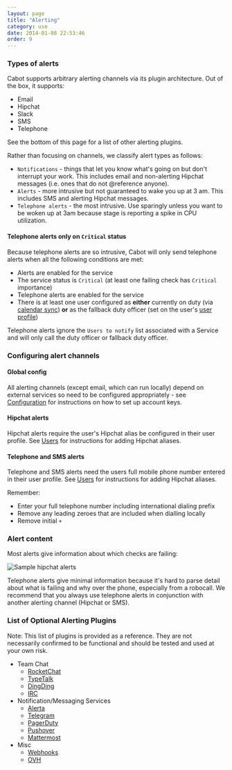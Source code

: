 ```yaml
---
layout: page
title: "Alerting"
category: use
date: 2014-01-08 22:53:46
order: 9
---
```


### Types of alerts

Cabot supports arbitrary alerting channels via its plugin architecture. Out of the box, it supports:

*   Email
*   Hipchat
*   Slack
*   SMS
*   Telephone

See the bottom of this page for a list of other alerting plugins.

Rather than focusing on channels, we classify alert types as follows:

*   `Notifications` - things that let you know what's going on but don't interrupt your work. This includes email and non-alerting Hipchat messages (i.e. ones that do not @reference anyone).
*   `Alerts` - more intrusive but not guaranteed to wake you up at 3 am. This includes SMS and alerting Hipchat messages.
*   `Telephone alerts` - the most intrusive. Use sparingly unless you want to be woken up at 3am because stage is reporting a spike in CPU utilization.

#### Telephone alerts only on `Critical` status

Because telephone alerts are so intrusive, Cabot will only send telephone alerts when all the following conditions are met:

*   Alerts are enabled for the service
*   The service status is `Critical` (at least one failing check has `Critical` importance)
*   Telephone alerts are enabled for the service
*   There is at least one user configured as **either** currently on duty (via [calendar sync](rota.html)) **or** as the fallback duty officer (set on the user's [user profile](users.html))

Telephone alerts ignore the `Users to notify` list associated with a Service and will only call the duty officer or fallback duty officer.

### Configuring alert channels

#### Global config

All alerting channels (except email, which can run locally) depend on external services so need to be configured appropriately - see [Configuration](configuration.html) for instructions on how to set up account keys.

#### Hipchat alerts

Hipchat alerts require the user's Hipchat alias be configured in their user profile. See [Users](users.html) for instructions for adding Hipchat aliases.

#### Telephone and SMS alerts

Telephone and SMS alerts need the users full mobile phone number entered in their user profile. See [Users](users.html) for instructions for adding Hipchat aliases.

Remember:

*   Enter your full telephone number including international dialing prefix
*   Remove any leading zeroes that are included when dialling locally
*   Remove initial `+`

### Alert content

Most alerts give information about which checks are failing:

![Sample hipchat alerts](/images/hipchat-alert-content.png)

Telephone alerts give minimal information because it's hard to parse detail about what is failing and why over the phone, especially from a robocall. We recommend that you always use telephone alerts in conjunction with another alerting channel (Hipchat or SMS).

### List of Optional Alerting Plugins

Note: This list of plugins is provided as a reference. They are not necessarily confirmed to be functional and should be tested and used at your own risk.

* Team Chat
  * [RocketChat](https://pypi.org/project/cabot-alert-rocketchat/)
  * [TypeTalk](https://pypi.org/project/cabot-alert-typetalk/)
  * [DingDing](https://pypi.org/project/cabot-alert-dingding/)
  * [IRC](https://pypi.org/project/cabot-alert-irc/)
* Notification/Messaging Services
  * [Alerta](https://pypi.org/project/cabot-alert-alerta/)
  * [Telegram](https://pypi.org/project/cabot-alert-telegram/)
  * [PagerDuty](https://pypi.org/project/cabot-alert-pagerduty/)
  * [Pushover](https://pypi.org/project/cabot-alert-pushover/)
  * [Mattermost](https://pypi.org/project/cabot-alert-slack-mattermost/)
* Misc
  * [Webhooks](https://pypi.org/project/cabot-alert-webhooks/)
  * [OVH](https://pypi.org/project/cabot-alert-ovh/)
